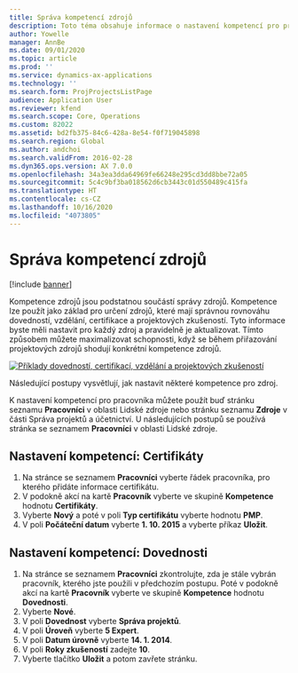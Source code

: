 ```yaml
---
title: Správa kompetencí zdrojů
description: Toto téma obsahuje informace o nastavení kompetencí pro projektové zdroje.
author: Yowelle
manager: AnnBe
ms.date: 09/01/2020
ms.topic: article
ms.prod: ''
ms.service: dynamics-ax-applications
ms.technology: ''
ms.search.form: ProjProjectsListPage
audience: Application User
ms.reviewer: kfend
ms.search.scope: Core, Operations
ms.custom: 82022
ms.assetid: bd2fb375-84c6-428a-8e54-f0f719045898
ms.search.region: Global
ms.author: andchoi
ms.search.validFrom: 2016-02-28
ms.dyn365.ops.version: AX 7.0.0
ms.openlocfilehash: 34a3ea3dda64969fe66248e295cd3dd8bbe72a05
ms.sourcegitcommit: 5c4c9bf3ba018562d6cb3443c01d550489c415fa
ms.translationtype: HT
ms.contentlocale: cs-CZ
ms.lasthandoff: 10/16/2020
ms.locfileid: "4073805"
---
```

# <a name="manage-resource-competencies"></a>Správa kompetencí zdrojů

[!include [banner](../includes/banner.md)]

Kompetence zdrojů jsou podstatnou součástí správy zdrojů. Kompetence lze použít jako základ pro určení zdrojů, které mají správnou rovnováhu dovedností, vzdělání, certifikace a projektových zkušeností. Tyto informace byste měli nastavit pro každý zdroj a pravidelně je aktualizovat. Tímto způsobem můžete maximalizovat schopnosti, když se během přiřazování projektových zdrojů shodují konkrétní kompetence zdrojů.

[![Příklady dovedností, certifikací, vzdělání a projektových zkušeností](./media/projectresourcing06-1024x383.jpg)](./media/projectresourcing06.jpg)

Následující postupy vysvětlují, jak nastavit některé kompetence pro zdroj.

K nastavení kompetencí pro pracovníka můžete použít buď stránku seznamu **Pracovníci** v oblasti Lidské zdroje nebo stránku seznamu **Zdroje** v části Správa projektů a účetnictví. U následujících postupů se používá stránka se seznamem **Pracovníci** v oblasti Lidské zdroje.

## <a name="set-up-competencies-certificates"></a>Nastavení kompetencí: Certifikáty

1. Na stránce se seznamem **Pracovníci** vyberte řádek pracovníka, pro kterého přidáte informace certifikátu.
2. V podokně akcí na kartě **Pracovník** vyberte ve skupině **Kompetence** hodnotu **Certifikáty**.
3. Vyberte **Nový** a poté v poli **Typ certifikátu** vyberte hodnotu **PMP**.
4. V poli **Počáteční datum** vyberte **1. 10. 2015** a vyberte příkaz **Uložit**.

## <a name="set-up-competencies-skills"></a>Nastavení kompetencí: Dovednosti

1. Na stránce se seznamem **Pracovníci** zkontrolujte, zda je stále vybrán pracovník, kterého jste použili v předchozím postupu. Poté v podokně akcí na kartě **Pracovník** vyberte ve skupině **Kompetence** hodnotu **Dovednosti**.
2. Vyberte **Nové**.
3. V poli **Dovednost** vyberte **Správa projektů**.
4. V poli **Úroveň** vyberte **5 Expert**.
5. V poli **Datum úrovně** vyberte **14. 1. 2014**.
6. V poli **Roky zkušeností** zadejte **10**.
7. Vyberte tlačítko **Uložit** a potom zavřete stránku.
